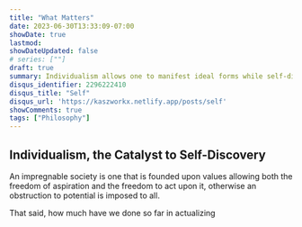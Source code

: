```yaml
---
title: "What Matters"
date: 2023-06-30T13:33:09-07:00
showDate: true
lastmod:
showDateUpdated: false
# series: [""]
draft: true
summary: Individualism allows one to manifest ideal forms while self-discovery gives progress in achieving them.
disqus_identifier: 2296222410
disqus_title: "Self"
disqus_url: 'https://kaszworkx.netlify.app/posts/self'
showComments: true
tags: ["Philosophy"] 
---
```

## Individualism, the Catalyst to Self-Discovery
An impregnable society is one that is founded upon values allowing both the freedom of aspiration and the freedom to act upon it, otherwise an obstruction to potential is imposed to all.

That said, how much have we done so far in actualizing  
